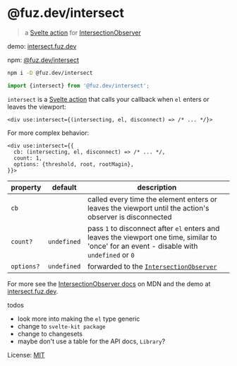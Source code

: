 # @fuz.dev/intersect

> a [Svelte action](https://svelte.dev/docs/svelte-action) for
> [IntersectionObserver](https://developer.mozilla.org/en-US/docs/Web/API/IntersectionObserver/IntersectionObserver)

demo: [intersect.fuz.dev](https://intersect.fuz.dev/)

npm: [@fuz.dev/intersect](https://www.npmjs.com/package/@fuz.dev/intersect)

```bash
npm i -D @fuz.dev/intersect
```

```ts
import {intersect} from '@fuz.dev/intersect';
```

`intersect` is a [Svelte action](https://svelte.dev/docs/svelte-action)
that calls your callback when `el` enters or leaves the viewport:

```svelte
<div use:intersect={(intersecting, el, disconnect) => /* ... */}>
```

For more complex behavior:

```svelte
<div use:intersect={{
  cb: (intersecting, el, disconnect) => /* ... */,
  count: 1,
  options: {threshold, root, rootMagin},
}}>
```

| property   | default     | description                                                                                                                                 |
| ---------- | ----------- | ------------------------------------------------------------------------------------------------------------------------------------------- |
| `cb`       |             | called every time the element enters or leaves the viewport until the action's observer is disconnected                                     |
| `count?`   | `undefined` | pass `1` to disconnect after `el` enters and leaves the viewport one time, similar to 'once' for an event - disable with `undefined` or `0` |
| `options?` | `undefined` | forwarded to the [`IntersectionObserver`](https://developer.mozilla.org/en-US/docs/Web/API/IntersectionObserver/IntersectionObserver)       |

For more see the
[IntersectionObserver docs](https://developer.mozilla.org/en-US/docs/Web/API/IntersectionObserver/IntersectionObserver) on MDN
and the demo at [intersect.fuz.dev](https://intersect.fuz.dev/).

todos

- look more into making the `el` type generic
- change to `svelte-kit package`
- change to changesets
- maybe don't use a table for the API docs, `Library`?

License: [MIT](LICENSE)
